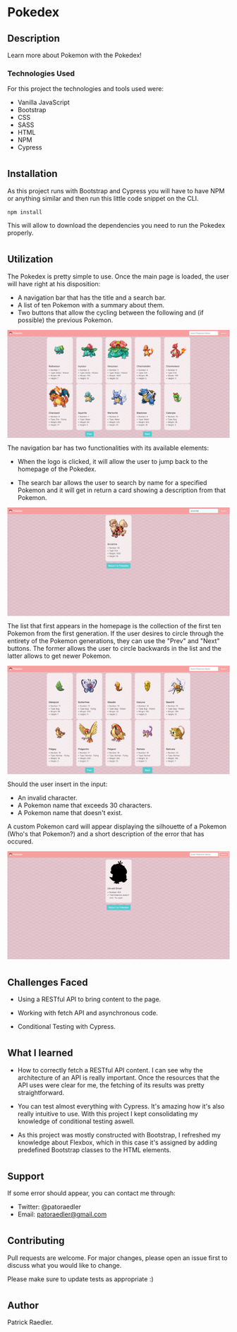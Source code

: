 # Pokedex

## Description

Learn more about Pokemon with the Pokedex!

### Technologies Used

For this project the technologies and tools used were:

- Vanilla JavaScript
- Bootstrap
- CSS
- SASS
- HTML
- NPM
- Cypress

#

## Installation

As this project runs with Bootstrap and Cypress you will have to have NPM or anything similar and then run this little code snippet on the CLI.

```
npm install
```

This will allow to download the dependencies you need to run the Pokedex properly.

#

## Utilization

The Pokedex is pretty simple to use. Once the main page is loaded, the user will have right at his disposition:

- A navigation bar that has the title and a search bar.
- A list of ten Pokemon with a summary about them.
- Two buttons that allow the cycling between the following and (if possible) the previous Pokemon.

<img  src="https://github.com/Readpato/pokedex/blob/gh-pages/src/images/readme-images/pokedex-homepage.PNG" align="center">

The navigation bar has two functionalities with its available elements:

- When the logo is clicked, it will allow the user to jump back to the homepage of the Pokedex.

- The search bar allows the user to search by name for a specified Pokemon and it will get in return a card showing a description from that Pokemon.

<img  src="https://github.com/Readpato/pokedex/blob/gh-pages/src/images/readme-images/pokedex-search.PNG" align="center">

The list that first appears in the homepage is the collection of the first ten Pokemon from the first generation.
If the user desires to circle through the entirety of the Pokemon generations, they can use the "Prev" and "Next" buttons. The former allows the user to circle backwards in the list and the latter allows to get newer Pokemon.

<img  src="https://github.com/Readpato/pokedex/blob/gh-pages/src/images/readme-images/pokedex-next-page.PNG" align="center">

Should the user insert in the input:

- An invalid character.
- A Pokemon name that exceeds 30 characters.
- A Pokemon name that doesn't exist.

A custom Pokemon card will appear displaying the silhouette of a Pokemon (Who's that Pokemon?) and a short description of the error that has occured.

<img src="https://github.com/Readpato/pokedex/blob/gh-pages/src/images/readme-images/pokedex-error.PNG" align="center">

#

## Challenges Faced

- Using a RESTful API to bring content to the page.

- Working with fetch API and asynchronous code.

- Conditional Testing with Cypress.

#

## What I learned

- How to correctly fetch a RESTful API content. I can see why the architecture of an API is really important. Once the resources that the API uses were clear for me, the fetching of its results was pretty straightforward.

- You can test almost everything with Cypress. It's amazing how it's also really intuitive to use. With this project I kept consolidating my knowledge of conditional testing aswell.

- As this project was mostly constructed with Bootstrap, I refreshed my knowledge about Flexbox, which in this case it's assigned by adding predefined Bootstrap classes to the HTML elements.

#

## Support

If some error should appear, you can contact me through:

- Twitter: @patoraedler
- Email: patoraedler@gmail.com

#

## Contributing

Pull requests are welcome. For major changes, please open an issue first to discuss what you would like to change.

Please make sure to update tests as appropriate :)

#

## Author

Patrick Raedler.

#
